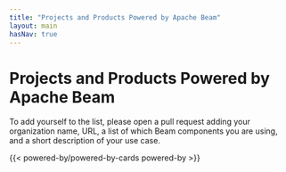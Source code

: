 ```yaml
---
title: "Projects and Products Powered by Apache Beam"
layout: main
hasNav: true
---
```


<!--
Licensed under the Apache License, Version 2.0 (the "License");
you may not use this file except in compliance with the License.
You may obtain a copy of the License at

http://www.apache.org/licenses/LICENSE-2.0

Unless required by applicable law or agreed to in writing, software
distributed under the License is distributed on an "AS IS" BASIS,
WITHOUT WARRANTIES OR CONDITIONS OF ANY KIND, either express or implied.
See the License for the specific language governing permissions and
limitations under the License.
-->

# Projects and Products Powered by Apache Beam

To add yourself to the list, please open a pull request adding your organization name, URL, a list of which Beam components you are using, and a short description of your use case.

{{< powered-by/powered-by-cards powered-by >}}

